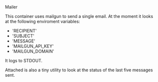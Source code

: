 Mailer


This container uses mailgun to send a single email. At the moment it looks at the following enviroment variables:
 - 'RECIPIENT'
 - 'SUBJECT'
 - 'MESSAGE'
 - 'MAILGUN_API_KEY'
 - 'MAILGUN_DOMAIN'

It logs to STDOUT.

Attached is also a tiny utility to look at the status of the last five messages sent.
